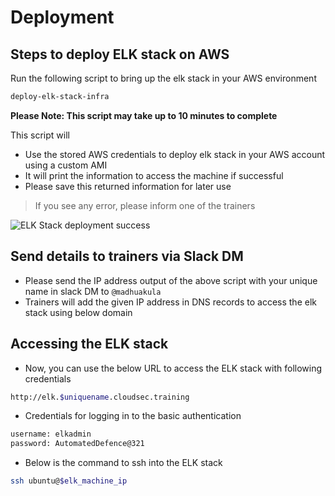 # Deployment

## Steps to deploy ELK stack on AWS

Run the following script to bring up the elk stack in your AWS environment

```bash
deploy-elk-stack-infra
```

**Please Note: This script may take up to 10 minutes to complete**

This script will

* Use the stored AWS credentials to deploy elk stack in your AWS account using a custom AMI
* It will print the information to access the machine if successful
* Please save this returned information for later use

> If you see any error, please inform one of the trainers


![ELK Stack deployment success](images/deploy-elk-infra-sucess.png)


## Send details to trainers via Slack DM

* Please send the IP address output of the above script with your unique name in slack DM to `@madhuakula`
* Trainers will add the given IP address in DNS records to access the elk stack using below domain 


## Accessing the ELK stack

* Now, you can use the below URL to access the ELK stack with following credentials

```bash
http://elk.$uniquename.cloudsec.training
```

* Credentials for logging in to the basic authentication

```bash
username: elkadmin
password: AutomatedDefence@321
```

* Below is the command to ssh into the ELK stack

```bash
ssh ubuntu@$elk_machine_ip
```